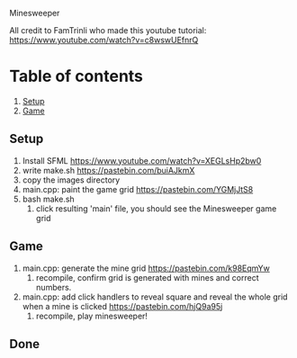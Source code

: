Minesweeper

All credit to FamTrinli who made this youtube tutorial: https://www.youtube.com/watch?v=c8wswUEfnrQ

# Table of contents
1. [Setup](#setup)
1. [Game](#game)

## Setup <a name="setup"></a>

1. Install SFML https://www.youtube.com/watch?v=XEGLsHp2bw0
1. write make.sh https://pastebin.com/buiAJkmX
1. copy the images directory
1. main.cpp: paint the game grid https://pastebin.com/YGMjJtS8
1. bash make.sh
    1. click resulting 'main' file, you should see the Minesweeper game grid

## Game <a name="game"></a>

1. main.cpp: generate the mine grid https://pastebin.com/k98EqmYw
    1. recompile, confirm grid is generated with mines and correct numbers.
1. main.cpp: add click handlers to reveal square and reveal the whole grid when a mine is clicked https://pastebin.com/hjQ9a95j
    1. recompile, play minesweeper!

## Done
